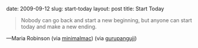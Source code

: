 date: 2009-09-12
slug: start-today
layout: post
title: Start Today


<blockquote>Nobody can go back and start a new beginning, but anyone can start today and make a new ending.</blockquote>&#8212;Maria Robinson (via <a href="http://minimalmac.com/" target="_blank">minimalmac</a>) (via <a href="http://gurupanguji.name/" target="_blank">gurupanguji</a>)
